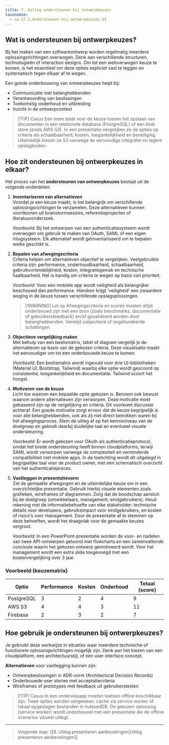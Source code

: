 ```yaml
---
title: 7. Uitleg ondersteunen bij ontwerpkeuzes
taxonomie:
  - oa-17.2.Ondersteunen-bij-ontwerpkeuzes.OI
---
```


## Wat is ondersteunen bij ontwerpkeuzes?
Bij het maken van een softwareontwerp worden regelmatig meerdere oplossingsrichtingen overwogen. Denk aan verschillende structuren, technologieën of interaction designs. Om tot een weloverwogen keuze te komen, is het essentieel om deze opties expliciet vast te leggen en systematisch tegen elkaar af te wegen.

Een goede onderbouwing van ontwerpkeuzes helpt bij:
- Communicatie met belanghebbenden
- Verantwoording van beslissingen
- Toekomstig onderhoud en uitbreiding
- Inzicht in de ontwerpcontext

> [!TIP] Casus
> Een team staat voor de keuze tussen het opslaan van documenten in een relationele database (PostgreSQL) of een blob store (zoals AWS S3). In een presentatie vergelijken ze de opties op criteria als schaalbaarheid, kosten, toegankelijkheid en beveiliging. Uiteindelijk kiezen ze S3 vanwege de eenvoudige integratie en lagere opslagkosten.

## Hoe zit ondersteunen bij ontwerpkeuzes in elkaar?
Het proces van het **ondersteunen van ontwerpkeuzes** bestaat uit de volgende onderdelen:
1. **Inventariseren van alternatieven**  
   Voordat je een keuze maakt, is het belangrijk om verschillende oplossingsrichtingen te verzamelen. Deze alternatieven kunnen voortkomen uit brainstormsessies, referentieprojecten of literatuuronderzoek. 
   
   *Voorbeeld:* Bij het ontwerpen van een authenticatiesysteem wordt overwogen om gebruik te maken van OAuth, SAML of een eigen inlogsysteem. Elk alternatief wordt geïnventariseerd om te bepalen welke geschikt is.

2. **Bepalen van afwegingscriteria**  
   Criteria helpen om alternatieven objectief te vergelijken. Veelgebruikte criteria zijn: performance, onderhoudbaarheid, schaalbaarheid, gebruiksvriendelijkheid, kosten, integratiegemak en technische haalbaarheid. Het is handig om criteria te wegen op basis van prioriteit.  
   
   *Voorbeeld:* Voor een mobiele app wordt veiligheid als belangrijker beschouwd dan performance. Hierdoor krijgt ‘veiligheid’ een zwaardere weging in de keuze tussen verschillende opslagoplossingen.

   > [!WARNING] Let op
   > Afwegingscriteria en scores moeten altijd onderbouwd zijn met een bron (zoals benchmarks, documentatie of gebruikersfeedback) en/of gevalideerd worden door belanghebbenden. Vermijd subjectieve of ongefundeerde schattingen.

3. **Objectieve vergelijking maken**  
   Met behulp van een beslismatrix, tabel of diagram vergelijk je de alternatieven op basis van de gekozen criteria. Deze visualisatie maakt het eenvoudiger om tot een onderbouwde keuze te komen.  
   
   *Voorbeeld:* Een beslismatrix wordt ingevuld voor drie UI-bibliotheken (Material UI, Bootstrap, Tailwind) waarbij elke optie wordt gescoord op consistentie, toegankelijkheid en documentatie. Tailwind scoort het hoogst.

4. **Motiveren van de keuze**  
   Licht toe waarom een bepaalde optie gekozen is. Benoem ook bewust waarom andere alternatieven zijn verworpen. Deze motivatie moet gebaseerd zijn op de vergelijking en criteria. Dit voorkomt discussie achteraf. 
   Een goede motivatie zorgt ervoor dat de keuze begrijpelijk is voor alle belanghebbenden, ook als zij niet direct betrokken waren bij het afwegingsproces. Stem de uitleg af op het kennisniveau van de doelgroep en gebruik daarbij duidelijke taal en eventueel visuele ondersteuning.
   
   *Voorbeeld:* Er wordt gekozen voor OAuth als authenticatieprotocol, omdat het brede ondersteuning heeft binnen cloudplatforms, terwijl SAML wordt verworpen vanwege de complexiteit en verminderde compatibiliteit met mobiele apps. In de toelichting wordt dit uitgelegd in begrijpelijke taal voor de product owner, met een schematisch overzicht van het authenticatieproces.

5. **Vastleggen in presentatievorm**  
   Zet de gemaakte afwegingen en de uiteindelijke keuze om in een overzichtelijke presentatie. Gebruik hierbij visuele elementen zoals grafieken, wireframes of diagrammen. Zorg dat de boodschap aansluit bij de doelgroep (ontwikkelaars, management, eindgebruikers). 
   Houd rekening met de informatiebehoefte van elke stakeholder: technische details voor developers, gebruiksimpact voor eindgebruikers, en kosten of risico's voor management. Door de presentatie af te stemmen op deze behoeften, wordt het draagvlak voor de gemaakte keuzes vergroot.
   
   *Voorbeeld:* In een PowerPoint-presentatie worden de voor- en nadelen van twee API-ontwerpen getoond met flowcharts en een samenvattende conclusie waarin het gekozen ontwerp gemotiveerd wordt. Voor het management wordt een extra slide toegevoegd met een kostenvergelijking over 3 jaar.

### Voorbeeld (keuzematrix)
| Optie         | Performance | Kosten | Onderhoud | Totaal (score) |
|---------------|-------------|--------|-----------|----------------|
| PostgreSQL    | 3           | 2      | 4         | 9              |
| AWS S3        | 4           | 4      | 3         | 11             |
| Firebase      | 2           | 3      | 2         | 7              |

## Hoe gebruik je ondersteunen bij ontwerpkeuzes?
Je gebruikt deze werkwijze in situaties waar meerdere technische of functionele oplossingsrichtingen mogelijk zijn. Denk aan het kiezen van een cloudplatform, een architectuurstijl, of een user interface concept.

**Alternatieven** voor vastlegging kunnen zijn:
- Ontwerpbeslissingen in ADR-vorm (Architectural Decision Records)
- Onderbouwde user stories met acceptatiecriteria
- Wireframes of prototypes met feedback uit gebruikerstesten

> [!TIP] Casus
> In een onderwijsapp moeten toetsen offline beschikbaar zijn. Twee opties worden vergeleken: cache via service worker of lokaal opgeslagen bestanden in IndexedDB. De gekozen oplossing (service worker) wordt onderbouwd met een presentatie die de offline scenarios visueel uitlegt.

---

> Volgende stap: [[8. Uitleg presenteren aanbevelingen|Uitleg presenteren aanbevelingen]]
